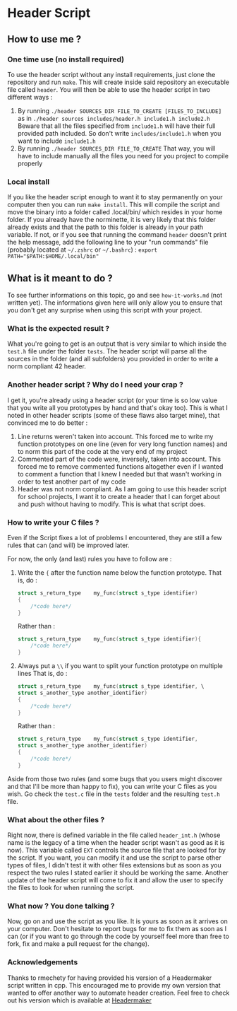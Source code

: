# Header Script

## How to use me ?

### One time use (no install required)

To use the header script without any install requirements, just clone the repository and run `make`.
This will create inside said repository an executable file called `header`.
You will then be able to use the header script in two different ways :

1. By running `./header SOURCES_DIR FILE_TO_CREATE [FILES_TO_INCLUDE]` 
	as in `./header sources includes/header.h include1.h include2.h`
	Beware that all the files specified from `include1.h` will have their full provided path included.
	So don't write `includes/include1.h` when you want to include `include1.h`
2. By running `./header SOURCES_DIR FILE_TO_CREATE`
	That way, you will have to include manually all the files you need for you project to compile properly

### Local install

If you like the header script enough to want it to stay permanently on your computer then you can run `make install`.
This will compile the script and move the binary into a folder called .local/bin/ which resides in your home folder.
If you already have the norminette, it is very likely that this folder already exists and that the path to
this folder is already in your path variable.
If not, or if you see that running the command `header` doesn't print the help message, add the following line to
your "run commands" file (probably located at `~/.zshrc` or `~/.bashrc`) : `export PATH="$PATH:$HOME/.local/bin"`

## What is it meant to do ?

To see further informations on this topic, go and see `how-it-works.md` (not written yet). The informations 
given here will only allow you to ensure that you don't get any surprise when using this script with your project.

### What is the expected result ?

What you're going to get is an output that is very similar to which inside the `test.h` file under the folder `tests`.
The header script will parse all the sources in the folder (and all subfolders) you provided in order to write a
norm compliant 42 header.

### Another header script ? Why do I need your crap ?

I get it, you're already using a header script (or your time is so low value that you write all you prototypes by hand
and that's okay too). This is what I noted in other header scripts (some of these flaws also target mine), that 
convinced me to do better :

1. Line returns weren't taken into account.
	This forced me to write my function prototypes on one line (even for very long function names) and to norm this
	part of the code at the very end of my project
2. Commented part of the code were, inversely, taken into account.
	This forced me to remove commented functions altogether even if I wanted to comment a function that I knew I needed
	but that wasn't working in order to test another part of my code
3. Header was not norm compliant.
	As I am going to use this header script for school projects, I want it to create a header that I can forget about
	and push without having to modify. This is what that script does.

### How to write your C files ?

Even if the Script fixes a lot of problems I encountered, they are still a few rules that can (and will) be improved later.

For now, the only (and last) rules you have to follow are :

1. Write the `{` after the function name below the function prototype.
	That is, do :
	```c
	struct s_return_type	my_func(struct s_type identifier)
	{
		/*code here*/
	}
	```
	Rather than :
	```c
	struct s_return_type	my_func(struct s_type identifier){
		/*code here*/
	}
	```
2. Always put a `\\` if you want to split your function prototype on multiple lines
	That is, do :
	```c
	struct s_return_type	my_func(struct s_type identifier, \
	struct s_another_type another_identifier)
	{
		/*code here*/
	}
	```
	Rather than :
	```c
	struct s_return_type	my_func(struct s_type identifier, 
	struct s_another_type another_identifier)
	{
		/*code here*/
	}
	```

Aside from those two rules (and some bugs that you users might discover and that I'll be more than happy to fix), you can
write your C files as you wish. Go check the `test.c` file in the `tests` folder and the resulting `test.h` file.

### What about the other files ?

Right now, there is defined variable in the file called `header_int.h` (whose name is the legacy of a time when the header
script wasn't as good as it is now). This variable called `EXT` controls the source file that are looked for by the script.
If you want, you can modify it and use the script to parse other types of files, I didn't test it with other files extensions
but as soon as you respect the two rules I stated earlier it should be working the same.
Another update of the header script will come to fix it and allow the user to specify the files to look for when running
the script.

### What now ? You done talking ?

Now, go on and use the script as you like. It is yours as soon as it arrives on your computer. Don't hesitate to report bugs
for me to fix them as soon as I can (or if you want to go through the code by yourself feel more than free to fork, fix and
make a pull request for the change).

### Acknowledgements

Thanks to rmechety for having provided his version of a Headermaker script written in cpp. This encouraged me to provide my
own version that wanted to offer another way to automate header creation. Feel free to check out his version which is
available at [Headermaker](https://github.com/rmechety/Headermaker)
